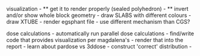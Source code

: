 visualization
	- ** get it to render properly (sealed polyhedron)
	- ** invert and/or show whole block geometry
	- draw SLABS with different colours
	- draw XTUBE
	- render egsphant file
	- use different mechanism than CGS?

dose calculations
	- automatically run parallel dose calculations
	- find/write code that provides visualization per magdalena's
	- render that into the report
	- learn about pardose vs 3ddose
	- construct 'correct' distribution
	-
